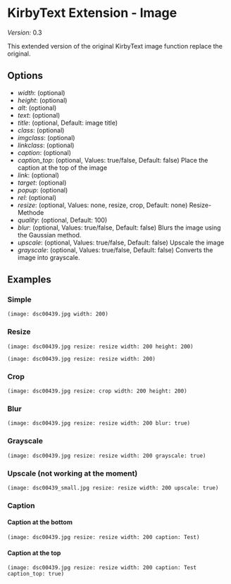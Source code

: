 # KirbyText Extension - Image

*Version:* 0.3

This extended version of the original KirbyText image function replace the original.

## Options

* *width*: (optional) 
* *height*: (optional) 
* *alt*: (optional) 
* *text*: (optional) 
* *title*: (optional, Default: image title) 
* *class*: (optional) 
* *imgclass*: (optional) 
* *linkclass*: (optional) 
* *caption*: (optional)
* *caption_top*: (optional, Values: true/false, Default: false) Place the caption at the top of the image
* *link*: (optional) 
* *target*: (optional) 
* *popup*: (optional) 
* *rel*: (optional) 
* *resize*: (optional, Values: none, resize, crop, Default: none) Resize-Methode
* *quality*: (optional, Default: 100) 
* *blur*: (optional, Values: true/false, Default: false) Blurs the image using the Gaussian method.
* *upscale*: (optional, Values: true/false, Default: false) Upscale the image
* *grayscale*: (optional, Values: true/false, Default: false) Converts the image into grayscale.

## Examples

### Simple

```
(image: dsc00439.jpg width: 200)
```

### Resize

```
(image: dsc00439.jpg resize: resize width: 200 height: 200)
```

```
(image: dsc00439.jpg resize: resize width: 200)
```

### Crop

```
(image: dsc00439.jpg resize: crop width: 200 height: 200)
```

### Blur

```
(image: dsc00439.jpg resize: resize width: 200 blur: true)
```

### Grayscale

```
(image: dsc00439.jpg resize: resize width: 200 grayscale: true)
```

### Upscale (not working at the moment)

```
(image: dsc00439_small.jpg resize: resize width: 200 upscale: true)
```

### Caption

#### Caption at the bottom

```
(image: dsc00439.jpg resize: resize width: 200 caption: Test)
```

#### Caption at the top

```
(image: dsc00439.jpg resize: resize width: 200 caption: Test caption_top: true)
```